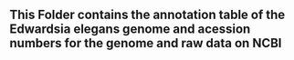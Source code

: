 ## This Folder contains the annotation table of the Edwardsia elegans genome and acession numbers for the genome and raw data on NCBI
